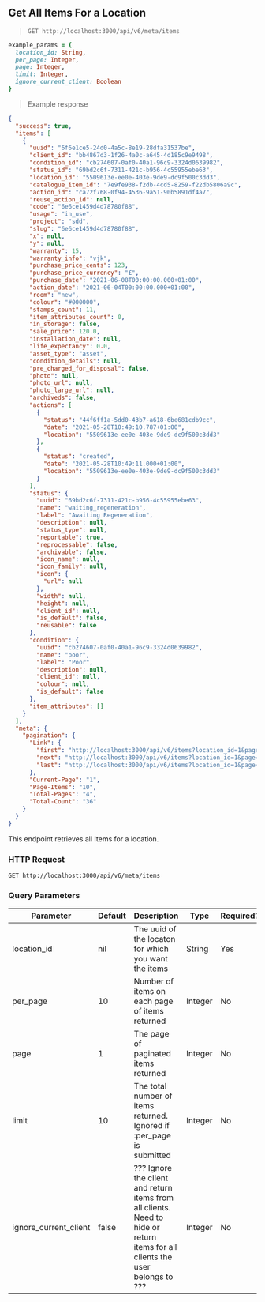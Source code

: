 ## Get All Items For a Location

> `GET http://localhost:3000/api/v6/meta/items`

```ruby
example_params = {
  location_id: String,
  per_page: Integer,
  page: Integer,
  limit: Integer,
  ignore_current_client: Boolean
}
```

> Example response

```json
{
  "success": true,
  "items": [
    {
      "uuid": "6f6e1ce5-24d0-4a5c-8e19-28dfa31537be",
      "client_id": "bb4867d3-1f26-4a0c-a645-4d185c9e9498",
      "condition_id": "cb274607-0af0-40a1-96c9-3324d0639982",
      "status_id": "69bd2c6f-7311-421c-b956-4c55955ebe63",
      "location_id": "5509613e-ee0e-403e-9de9-dc9f500c3dd3",
      "catalogue_item_id": "7e9fe938-f2db-4cd5-8259-f22db5806a9c",
      "action_id": "ca72f768-0f94-4536-9a51-90b5891df4a7",
      "reuse_action_id": null,
      "code": "6e6ce1459d4d78780f88",
      "usage": "in_use",
      "project": "sdd",
      "slug": "6e6ce1459d4d78780f88",
      "x": null,
      "y": null,
      "warranty": 15,
      "warranty_info": "vjk",
      "purchase_price_cents": 123,
      "purchase_price_currency": "£",
      "purchase_date": "2021-06-08T00:00:00.000+01:00",
      "action_date": "2021-06-04T00:00:00.000+01:00",
      "room": "new",
      "colour": "#000000",
      "stamps_count": 11,
      "item_attributes_count": 0,
      "in_storage": false,
      "sale_price": 120.0,
      "installation_date": null,
      "life_expectancy": 0.0,
      "asset_type": "asset",
      "condition_details": null,
      "pre_charged_for_disposal": false,
      "photo": null,
      "photo_url": null,
      "photo_large_url": null,
      "archiveds": false,
      "actions": [
        {
          "status": "44f6ff1a-5dd0-43b7-a618-6be681cdb9cc",
          "date": "2021-05-28T10:49:10.787+01:00",
          "location": "5509613e-ee0e-403e-9de9-dc9f500c3dd3"
        },
        {
          "status": "created",
          "date": "2021-05-28T10:49:11.000+01:00",
          "location": "5509613e-ee0e-403e-9de9-dc9f500c3dd3"
        }
      ],
      "status": {
        "uuid": "69bd2c6f-7311-421c-b956-4c55955ebe63",
        "name": "waiting_regeneration",
        "label": "Awaiting Regeneration",
        "description": null,
        "status_type": null,
        "reportable": true,
        "reprocessable": false,
        "archivable": false,
        "icon_name": null,
        "icon_family": null,
        "icon": {
          "url": null
        },
        "width": null,
        "height": null,
        "client_id": null,
        "is_default": false,
        "reusable": false
      },
      "condition": {
        "uuid": "cb274607-0af0-40a1-96c9-3324d0639982",
        "name": "poor",
        "label": "Poor",
        "description": null,
        "client_id": null,
        "colour": null,
        "is_default": false
      },
      "item_attributes": []
    }
  ],
  "meta": {
    "pagination": {
      "Link": {
        "first": "http://localhost:3000/api/v6/items?location_id=1&page=1",
        "next": "http://localhost:3000/api/v6/items?location_id=1&page=2",
        "last": "http://localhost:3000/api/v6/items?location_id=1&page=4"
      },
      "Current-Page": "1",
      "Page-Items": "10",
      "Total-Pages": "4",
      "Total-Count": "36"
    }
  }
}
```

This endpoint retrieves all Items for a location.

### HTTP Request

`GET http://localhost:3000/api/v6/meta/items`

### Query Parameters

Parameter | Default | Description | Type | Required?
--------- | ------- | ----------- | ---- | --------
location_id | nil | The uuid of the locaton for which you want the items | String |Yes
per_page | 10 | Number of items on each page of items returned | Integer | No
page | 1 | The page of paginated items returned | Integer | No
limit | 10 | The total number of items returned. Ignored if :per_page is submitted | Integer | No
ignore_current_client | false | ??? Ignore the client and return items from all clients. Need to hide or return items for all clients the user belongs to ??? | Integer | No

